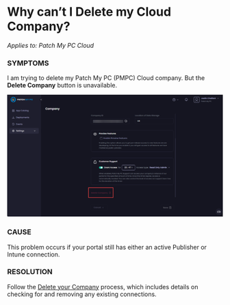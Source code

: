 # Why can’t I Delete my Cloud Company?

_Applies to: Patch My PC Cloud_

### SYMPTOMS

I am trying to delete my Patch My PC (PMPC) Cloud company. But the <strong>Delete Company</strong> button is unavailable.

![&#x22;Delete Company&#x22; button is unavailable.](/_images/image-(1803).png "&#x22;Delete Company&#x22; button is unavailable.")

### CAUSE

This problem occurs if your portal still has either an active Publisher or Intune connection.

### RESOLUTION

Follow the [Delete your Company](../../cloud-administration/manage-your-cloud-company/delete-your-cloud-company.md) process, which includes details on checking for and removing any existing connections.